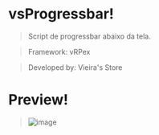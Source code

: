 # vsProgressbar!

> Script de progressbar abaixo da tela. 

> Framework: vRPex

> Developed by: Vieira's Store

# Preview!

> ![image](https://user-images.githubusercontent.com/98975919/185752545-209a2c6e-e4a8-430f-94bf-a93d5ef58798.png)

